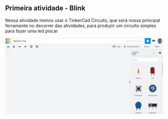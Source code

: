 ## Primeira atividade - Blink
Nessa atividade iremos usar o TinkerCad Circuits, que será nossa principal ferramente no decorrer das atividades, para produzir um circuito simples para fazer uma led piscar

![TinkerCad_aberto](./Imgs/atv1_1.png)